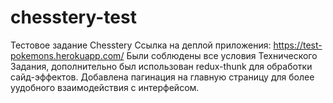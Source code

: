 # chesstery-test
Тестовое задание Chesstery
Ссылка на деплой приложения: https://test-pokemons.herokuapp.com/
Были соблюдены все условия Технического Задания, дополнительно был использован redux-thunk для обработки сайд-эффектов. Добавлена пагинация на главную страницу для
более уудобного взаимодействия с интерфейсом.
